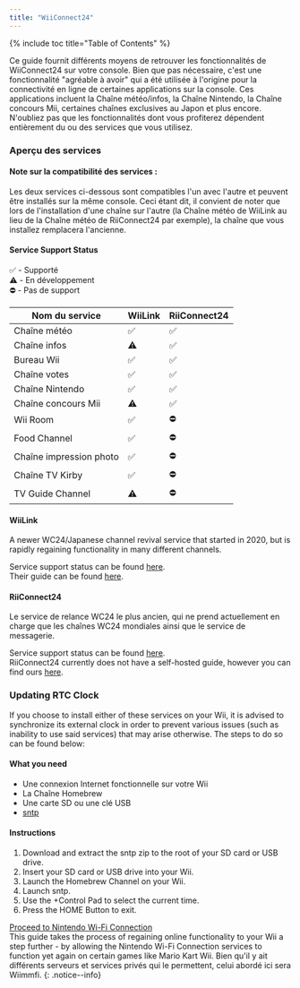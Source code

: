 ```yaml
---
title: "WiiConnect24"
---
```


{% include toc title="Table of Contents" %}

Ce guide fournit différents moyens de retrouver les fonctionnalités de WiiConnect24 sur votre console. Bien que pas nécessaire, c'est une fonctionnalité "agréable à avoir" qui a été utilisée à l'origine pour la connectivité en ligne de certaines applications sur la console. Ces applications incluent la Chaîne météo/infos, la Chaîne Nintendo, la Chaîne concours Mii, certaines chaînes exclusives au Japon et plus encore. N'oubliez pas que les fonctionnalités dont vous profiterez dépendent entièrement du ou des services que vous utilisez.

### Aperçu des services

#### Note sur la compatibilité des services :
Les deux services ci-dessous sont compatibles l'un avec l'autre et peuvent être installés sur la même console. Ceci étant dit, il convient de noter que lors de l'installation d'une chaîne sur l'autre (la Chaîne météo de WiiLink au lieu de la Chaîne météo de RiiConnect24 par exemple), la chaîne que vous installez remplacera l'ancienne.


#### Service Support Status
✅ - Supporté<br> ⚠️ - En développement<br> ⛔ - Pas de support

| Nom du service          | WiiLink | RiiConnect24 |
| ----------------------- | ------- | ------------ |
| Chaîne météo            | ✅       | ✅            |
| Chaîne infos            | ⚠️      | ✅            |
| Bureau Wii              | ✅       | ✅            |
| Chaîne votes            | ✅       | ✅            |
| Chaîne Nintendo         | ✅       | ✅            |
| Chaîne concours Mii     | ⚠️      | ✅            |
| Wii Room                | ✅       | ⛔            |
| Food Channel            | ✅       | ⛔            |
| Chaîne impression photo | ✅       | ⛔            |
| Chaîne TV Kirby         | ✅       | ⛔            |
| TV Guide Channel        | ⚠️      | ⛔            |

#### WiiLink
A newer WC24/Japanese channel revival service that started in 2020, but is rapidly regaining functionality in many different channels.

Service support status can be found [here](https://www.wiilink24.com/status).<br> Their guide can be found [here](https://www.wiilink24.com/guide).

#### RiiConnect24
Le service de relance WC24 le plus ancien, qui ne prend actuellement en charge que les chaînes WC24 mondiales ainsi que le service de messagerie.

Service support status can be found [here](https://rc24.xyz/stats/).<br> RiiConnect24 currently does not have a self-hosted guide, however you can find ours [here](riiconnect24).

### Updating RTC Clock
If you choose to install either of these services on your Wii, it is advised to synchronize its external clock in order to prevent various issues (such as inability to use said services) that may arise otherwise. The steps to do so can be found below:

#### What you need
+ Une connexion Internet fonctionnelle sur votre Wii
+ La Chaîne Homebrew
+ Une carte SD ou une clé USB
+ [sntp](https://oscwii.org/library/app/sntp)

#### Instructions
1. Download and extract the sntp zip to the root of your SD card or USB drive.
1. Insert your SD card or USB drive into your Wii.
1. Launch the Homebrew Channel on your Wii.
1. Launch sntp.
1. Use the +Control Pad to select the current time.
1. Press the HOME Button to exit.

[Proceed to Nintendo Wi-Fi Connection](wiimmfi)<br> This guide takes the process of regaining online functionality to your Wii a step further - by allowing the Nintendo Wi-Fi Connection services to function yet again on certain games like Mario Kart Wii. Bien qu'il y ait différents serveurs et services privés qui le permettent, celui abordé ici sera Wiimmfi.
{: .notice--info}
